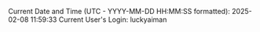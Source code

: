 Current Date and Time (UTC - YYYY-MM-DD HH:MM:SS formatted): 2025-02-08 11:59:33
Current User's Login: luckyaiman
